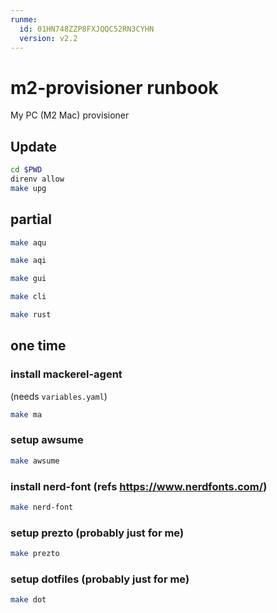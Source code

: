 ```yaml
---
runme:
  id: 01HN748ZZP8FXJQQC52RN3CYHN
  version: v2.2
---
```


# m2-provisioner runbook

My PC (M2 Mac) provisioner

## Update 

```bash
cd $PWD
direnv allow
make upg
```


## partial

```bash
make aqu
```

```bash
make aqi
```

```bash 
make gui
```

```bash 
make cli
```

```bash 
make rust
```


## one time

### install mackerel-agent 
(needs `variables.yaml`)
```bash 
make ma   
```

### setup awsume
```bash
make awsume
```

### install nerd-font (refs https://www.nerdfonts.com/)
```bash
make nerd-font
```

### setup prezto (probably just for me)
```bash
make prezto
```

### setup dotfiles (probably just for me)
```bash
make dot
```
